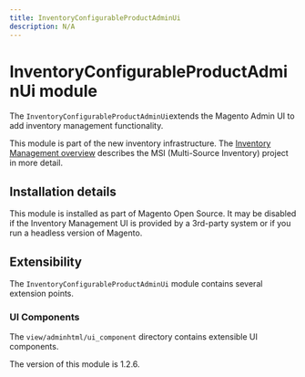 ```yaml
---
title: InventoryConfigurableProductAdminUi
description: N/A
---
```


# InventoryConfigurableProductAdminUi module

The `InventoryConfigurableProductAdminUi`extends the Magento Admin UI to add inventory management functionality.

This module is part of the new inventory infrastructure. The
[Inventory Management overview](https://developer.adobe.com/commerce/webapi/rest/inventory/index.html)
describes the MSI (Multi-Source Inventory) project in more detail.

## Installation details

This module is installed as part of Magento Open Source. It may be disabled if the Inventory Management UI
is provided by a 3rd-party system or if you run a headless version of Magento.

## Extensibility

The `InventoryConfigurableProductAdminUi` module contains several extension points.

### UI Components

The `view/adminhtml/ui_component` directory contains extensible UI components.

<InlineAlert slots="text" />
The version of this module is 1.2.6.
